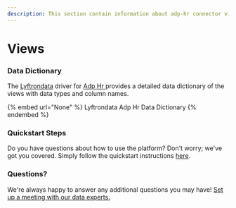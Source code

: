 ```yaml
---
description: This section contain information about adp-hr connector views information
---
```


# Views

### Data Dictionary

The [Lyftrondata](https://www.lyftrondata.com/) driver for [Adp Hr](None/)[ ](https://www.lyftrondata.com/integration/adp-hr/)provides a detailed data dictionary of the views with data types and column names.

{% embed url="None" %}
Lyftrondata Adp Hr Data Dictionary
{% endembed %}

### Quickstart Steps

Do you have questions about how to use the platform? Don't worry; we've got you covered. Simply follow the quickstart instructions [here](../README.md).

### Questions? <a href="#questions" id="questions"></a>

We're always happy to answer any additional questions you may have! [Set up a meeting with our data experts.](https://www.lyftrondata.com/book-a-meeting/)


